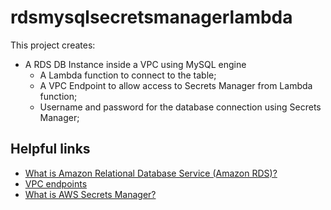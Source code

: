 # rdsmysqlsecretsmanagerlambda

This project creates:
- A RDS DB Instance inside a VPC using MySQL engine
    - A Lambda function to connect to the table;
    - A VPC Endpoint to allow access to Secrets Manager from Lambda function;
    - Username and password for the database connection using Secrets Manager;

## Helpful links

- [What is Amazon Relational Database Service (Amazon RDS)?][1]
- [VPC endpoints][2]
- [What is AWS Secrets Manager?][3]

[1]: https://docs.aws.amazon.com/AmazonRDS/latest/UserGuide/Welcome.html
[2]: https://docs.aws.amazon.com/vpc/latest/privatelink/vpc-endpoints.html
[3]: https://docs.aws.amazon.com/secretsmanager/latest/userguide/intro.html